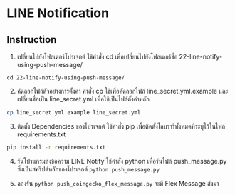 # LINE Notification

## Instruction

1. เปลี่ยนไปยังโฟลเดอร์โปรเจกต์
   ใช้คำสั่ง cd เพื่อเปลี่ยนไปยังโฟลเดอร์ชื่อ 22-line-notify-using-push-message/

```
cd 22-line-notify-using-push-message/
```

2. คัดลอกไฟล์ตัวอย่างการตั้งค่า
   คำสั่ง cp ใช้เพื่อคัดลอกไฟล์ line_secret.yml.example และเปลี่ยนชื่อเป็น line_secret.yml เพื่อใช้เป็นไฟล์ตั้งค่าหลัก

```bash
cp line_secret.yml.example line_secret.yml
```

3. ติดตั้ง Dependencies ของโปรเจกต์
   ใช้คำสั่ง pip เพื่อติดตั้งไลบรารีทั้งหมดที่ระบุไว้ในไฟล์ requirements.txt

```bash
pip install -r requirements.txt
```

4. รันโปรแกรมส่งข้อความ LINE Notify
   ใช้คำสั่ง python เพื่อรันไฟล์ push_message.py ซึ่งเป็นสคริปต์หลักของโปรเจกต์
   `python push_message.py`

5. ลองรัน `python push_coingecko_flex_message.py` จะมี Flex Message ส่งมา
